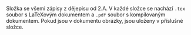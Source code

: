 Složka se všemi zápisy z dějepisu od 2.A.
V každé složce se nachází `.tex` soubor s LaTeXovým dokumentem a `.pdf` soubor s kompilovaným dokumentem. Pokud jsou v dokumentu obrázky, jsou uloženy v příslušné složce.
